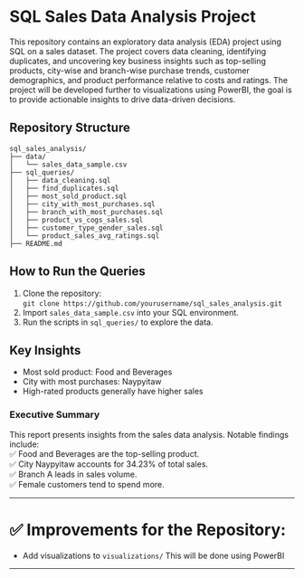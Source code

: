 # SQL Sales Data Analysis Project

This repository contains an exploratory data analysis (EDA) project using SQL on a sales dataset. The project covers data cleaning, identifying duplicates, and uncovering key business insights such as top-selling products, city-wise and branch-wise purchase trends, customer demographics, and product performance relative to costs and ratings. The project will be developed further to visualizations using PowerBI, the goal is to provide actionable insights to drive data-driven decisions.

## Repository Structure
```
sql_sales_analysis/
├── data/
│   └── sales_data_sample.csv
├── sql_queries/
│   ├── data_cleaning.sql
│   ├── find_duplicates.sql
│   ├── most_sold_product.sql
│   ├── city_with_most_purchases.sql
│   ├── branch_with_most_purchases.sql
│   ├── product_vs_cogs_sales.sql
│   ├── customer_type_gender_sales.sql
│   └── product_sales_avg_ratings.sql
├── README.md
```

## How to Run the Queries
1. Clone the repository:  
   `git clone https://github.com/yourusername/sql_sales_analysis.git`
2. Import `sales_data_sample.csv` into your SQL environment.
3. Run the scripts in `sql_queries/` to explore the data.

## Key Insights
- Most sold product: Food and Beverages
- City with most purchases: Naypyitaw
- High-rated products generally have higher sales


### Executive Summary
This report presents insights from the sales data analysis. Notable findings include:  
✅ Food and Beverages are the top-selling product.  
✅ City Naypyitaw accounts for 34.23% of total sales.  
✅ Branch A leads in sales volume.  
✅ Female customers tend to spend more.  

---

# ✅ Improvements for the Repository:
- Add visualizations to `visualizations/`
This will be done using PowerBI
---

